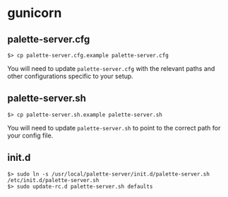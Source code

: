 # gunicorn

## palette-server.cfg

	$> cp palette-server.cfg.example palette-server.cfg

You will need to update `palette-server.cfg` with the relevant paths and other configurations specific to your setup.

## palette-server.sh

	$> cp palette-server.sh.example palette-server.sh

You will need to update `palette-server.sh` to point to the correct path for your config file.

## init.d

	$> sudo ln -s /usr/local/palette-server/init.d/palette-server.sh /etc/init.d/palette-server.sh
	$> sudo update-rc.d palette-server.sh defaults